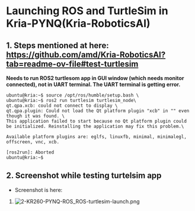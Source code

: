 
# Launching ROS and TurtleSim in Kria-PYNQ(Kria-RoboticsAI)

## 1. Steps mentioned at here: https://github.com/amd/Kria-RoboticsAI?tab=readme-ov-file#test-turtlesim 
**Needs to run  ROS2 turtlesom app in GUI window (which needs monitor connected), not in UART terminal. The UART terminal is getting error.**

```
ubuntu@kria:~$ source /opt/ros/humble/setup.bash \
ubuntu@kria:~$ ros2 run turtlesim turtlesim_node\
qt.qpa.xcb: could not connect to display \
qt.qpa.plugin: Could not load the Qt platform plugin "xcb" in "" even though it was found. \
This application failed to start because no Qt platform plugin could be initialized. Reinstalling the application may fix this problem.\

Available platform plugins are: eglfs, linuxfb, minimal, minimalegl, offscreen, vnc, xcb.

[ros2run]: Aborted
ubuntu@kria:~$ 
```

## 2. Screenshot while testing turtelsim app
- Screenshot is  here: 
1. ![2-KR260-PYNQ-ROS_ROS-turtlesim-launch.png](https://github.com/logictronixinc/amd-kria-robotics-ai-competition-resources/AMD_Kria-RoboticsAI_Github/2-KR260-PYNQ-ROS_ROS-turtlesim-launch.png "2-KR260-PYNQ-ROS_ROS-turtlesim-launch")

